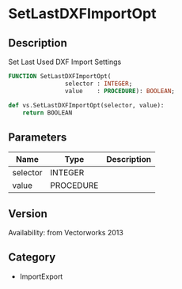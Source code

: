 # SetLastDXFImportOpt

## Description
Set Last Used DXF Import Settings

```pascal
FUNCTION SetLastDXFImportOpt(
				selector : INTEGER;
				value    : PROCEDURE): BOOLEAN;
```

```python
def vs.SetLastDXFImportOpt(selector, value):
    return BOOLEAN
```

## Parameters
|Name|Type|Description|
|---|---|---|
|selector|INTEGER|   |
|value|PROCEDURE|   |

## Version
Availability: from Vectorworks 2013

## Category
* ImportExport

